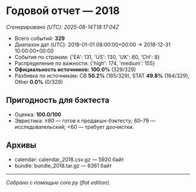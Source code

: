 # Годовой отчет — 2018

_Сгенерировано (UTC): 2025-08-14T18:17:04Z_

- Всего событий: **329**
- Диапазон дат (UTC): 2018-01-01 08:00:00+00:00 → 2018-12-31 10:00:00+00:00
- События по странам: {'EA': 131, 'US': 130, 'UK': 60, 'CH': 8}
- Распределение по важности: {'high': 174, 'medium': 155}
- **Официальность источников:** **100.0%** (329/329)
- Разбивка по источникам: CB **50.2%** (165/329), STAT **49.8%** (164/329), Other **0.0%** (0/329)

## Пригодность для бэктеста
- Оценка: **100.0/100**
- Эвристика: ≥80 — готов к продакшн-бэктесту; 60–79 — исследовательский; <60 — требует доочистки.

## Архивы
- calendar: calendar_2018.csv.gz — 5920 байт
- bundle: bundle_2018.tar.gz — 6361 байт

---
*Собрано с помощью core.py (flat edition).*
